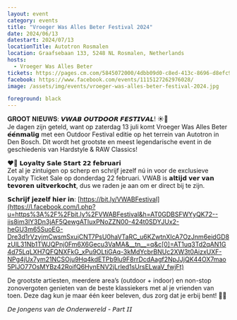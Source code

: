 ```yaml
---
layout: event
category: events
title: "Vroeger Was Alles Beter Festival 2024"
date: 2024/06/13
datestart: 2024/07/13
locationTitle: Autotron Rosmalen
location: Graafsebaan 133, 5248 NL Rosmalen, Netherlands
hosts:
  - Vroeger Was Alles Beter
tickets: https://pages.cm.com/5845072000/4dbb09d0-c8ed-413c-8696-d8efc9a9525d/section/0
facebook: https://www.facebook.com/events/1115127262976028/
image: /assets/img/events/vroeger-was-alles-beter-festival-2024.jpg

foreground: black
---
```


𝐆𝐑𝐎𝐎𝐓 𝐍𝐈𝐄𝐔𝐖𝐒: 𝙑𝙒𝘼𝘽 𝙊𝙐𝙏𝘿𝙊𝙊𝙍 𝙁𝙀𝙎𝙏𝙄𝙑𝘼𝙇! ☀️🤯  
Je dagen zijn geteld, want op zaterdag 13 juli komt Vroeger Was Alles Beter 𝗲́𝗲́𝗻𝗺𝗮𝗹𝗶𝗴 met een Outdoor Festival editie op het terrein van Autotron in Den Bosch. Dit wordt het grootste en meest legendarische event in de geschiedenis van Hardstyle & RAW Classics!

❤️‍🔥 𝗟𝗼𝘆𝗮𝗹𝘁𝘆 𝗦𝗮𝗹𝗲 𝗦𝘁𝗮𝗿𝘁 𝟮𝟮 𝗳𝗲𝗯𝗿𝘂𝗮𝗿𝗶  
Zet al je zintuigen op scherp en schrijf jezelf nú in voor de exclusieve Loyalty Ticket Sale op donderdag 22 februari. VWAB is 𝗮𝗹𝘁𝗶𝗷𝗱 𝘃𝗲𝗿 𝘃𝗮𝗻 𝘁𝗲𝘃𝗼𝗿𝗲𝗻 𝘂𝗶𝘁𝘃𝗲𝗿𝗸𝗼𝗰𝗵𝘁, dus we raden je aan om er direct bij te zijn.

𝗦𝗰𝗵𝗿𝗶𝗷𝗳 𝗷𝗲𝘇𝗲𝗹𝗳 𝗵𝗶𝗲𝗿 𝗶𝗻: [https://bit.ly/VWABFestival](https://l.facebook.com/l.php?u=https%3A%2F%2Fbit.ly%2FVWABFestival&h=AT0GDBSFWYyQK72--iis8im3lY3Dn3jAF5QewgATIuxPNoZZN00-424t0SDYJUx2-heGU3m65SuoEG-Dre3d1rVzyjmCwsmSxuiCNT7PsU0haVTaRC_u6KZwtnXIcA7OzJnm6eidGD8zUlL31Nb1TWJQPnj0Fm6X6Gecu3VaMA&__tn__=q&c[0]=AT1uq3Td2qAN1G4d75LqLXH7QFQNXFkG_xPu9OLtiGAq-3kMdYcbrBNUc2XW3t0AizxUXF-NPg4jUx7ym21NCSOju9Hq4kdETPb9lu9F8rrDcdAagf2NpJJjQK44OX7mao5PlJO77OsMYBz42RoifQ6HynENV2jLrled1sUrsELwaV_fwjFt)

De grootste artiesten, meerdere area’s (outdoor + indoor) en non-stop zonovergoten genieten van de beste klassiekers met al je vrienden van toen. Deze dag kun je maar één keer beleven, dus zorg dat je erbij bent! 🥹🫶

𝘋𝘦 𝘑𝘰𝘯𝘨𝘦𝘯𝘴 𝘷𝘢𝘯 𝘥𝘦 𝘖𝘯𝘥𝘦𝘳𝘸𝘦𝘳𝘦𝘭𝘥 - 𝘗𝘢𝘳𝘵 𝘐𝘐